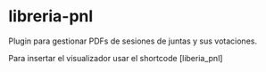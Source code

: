 # libreria-pnl
Plugin para gestionar PDFs de sesiones de juntas y sus votaciones.

Para insertar el visualizador usar el shortcode [liberia_pnl]

